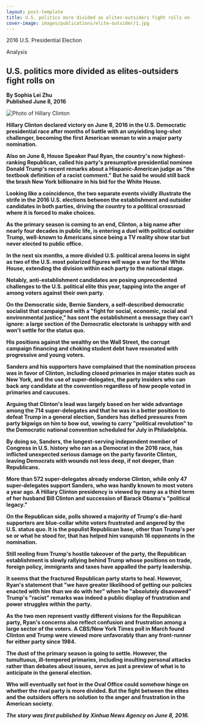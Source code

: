 ```yaml
---
layout: post-template
title: U.S. politics more divided as elites-outsiders fight rolls on
cover-image: images/publications/elite-outsider/1.jpg
---
```

2016 U.S. Presidential Election  
  
Analysis

## U.S. politics more divided as elites-outsiders fight rolls on
  
  
**By Sophia Lei Zhu**  
**Published June 8, 2016**

![Photo of Hillary Clinton]({{site.baseurl}}/{{page.cover-image}})  

**Hillary Clinton declared victory on June 8, 2016 in the U.S. Democratic presidential race after months of battle with an unyielding long-shot challenger, becoming the first American woman to win a major party nomination.**

**Also on June 8, House Speaker Paul Ryan, the country's now highest-ranking Republican, called his party's presumptive presidential nominee Donald Trump's recent remarks about a Hispanic-American judge as "the textbook definition of a racist comment." But he said he would still back the brash New York billionaire in his bid for the White House.**

**Looking like a coincidence, the two separate events vividly illustrate the strife in the 2016 U.S. elections between the establishment and outsider candidates in both parties, driving the country to a political crossroad where it is forced to make choices.**

**As the primary season is coming to an end, Clinton, a big name after nearly four decades in public life, is entering a duel with political outsider Trump, well-known to Americans since being a TV reality show star but never elected to public office.**

**In the next six months, a more divided U.S. political arena looms in sight as two of the U.S. most polarized figures will wage a war for the White House, extending the division within each party to the national stage.**

**Notably, anti-establishment candidates are posing unprecedented challenges to the U.S. political elite this year, tapping into the anger of among voters against their own party.**

**On the Democratic side, Bernie Sanders, a self-described democratic socialist that campaigned with a "fight for social, economic, racial and environmental justice," has sent the establishment a message they can't ignore: a large section of the Democratic electorate is unhappy with and won't settle for the status quo.**

**His positions against the wealthy on the Wall Street, the corrupt campaign financing and choking student debt have resonated with progressive and young voters.**

**Sanders and his supporters have complained that the nomination process was in favor of Clinton, including closed primaries in major states such as New York, and the use of super-delegates, the party insiders who can back any candidate at the convention regardless of how people voted in primaries and caucuses.**

**Arguing that Clinton's lead was largely based on her wide advantage among the 714 super-delegates and that he was in a better position to defeat Trump in a general election, Sanders has defied pressures from party bigwigs on him to bow out, vowing to carry "political revolution" to the Democratic national convention scheduled for July in Philadelphia.**

**By doing so, Sanders, the longest-serving independent member of Congress in U.S. history who ran as a Democrat in the 2016 race, has inflicted unexpected serious damage on the party favorite Clinton, leaving Democrats with wounds not less deep, if not deeper, than Republicans.**

**More than 572 super-delegates already endorse Clinton, while only 47 super-delegates support Sanders, who was hardly known to most voters a year ago. A Hillary Clinton presidency is viewed by many as a third term of her husband Bill Clinton and succession of Barack Obama's "political legacy."**

**On the Republican side, polls showed a majority of Trump's die-hard supporters are blue-collar white voters frustrated and angered by the U.S. status quo. It is the populist Republican base, other than Trump's per se or what he stood for, that has helped him vanquish 16 opponents in the nomination.**

**Still reeling from Trump's hostile takeover of the party, the Republican establishment is slowly rallying behind Trump whose positions on trade, foreign policy, immigrants and taxes have appalled the party leadership.**

**It seems that the fractured Republican party starts to heal. However, Ryan's statement that "we have greater likelihood of getting our policies enacted with him than we do with her" when he "absolutely disavowed" Trump's "racist" remarks was indeed a public display of frustration and power struggles within the party.**

**As the two men represent vastly different visions for the Republican party, Ryan's concerns also reflect confusion and frustration among a large sector of the voters. A CBS/New York Times poll in March found Clinton and Trump were viewed more unfavorably than any front-runner for either party since 1984.**

**The dust of the primary season is going to settle. However, the tumultuous, ill-tempered primaries, including insulting personal attacks rather than debates about issues, serve as just a preview of what is to anticipate in the general election.**

**Who will eventually set foot in the Oval Office could somehow hinge on whether the rival party is more divided. But the fight between the elites and the outsiders offers no solution to the anger and frustration in the American society.**

***The story was first published by Xinhua News Agency on June 8, 2016.*** 